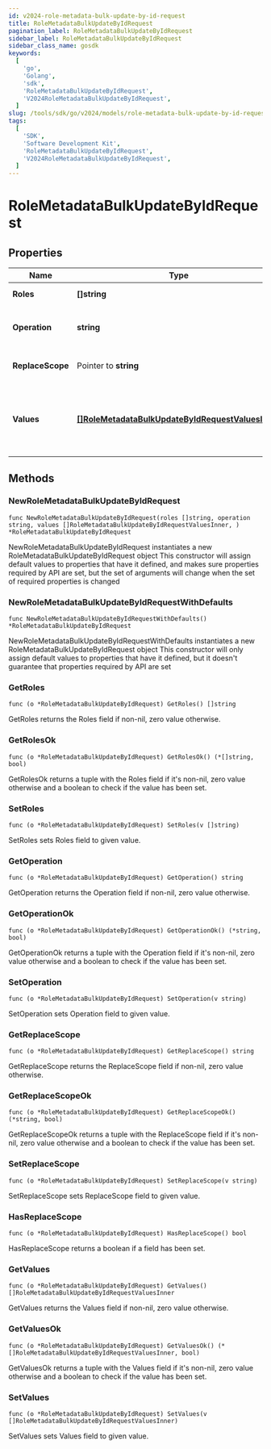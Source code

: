 ```yaml
---
id: v2024-role-metadata-bulk-update-by-id-request
title: RoleMetadataBulkUpdateByIdRequest
pagination_label: RoleMetadataBulkUpdateByIdRequest
sidebar_label: RoleMetadataBulkUpdateByIdRequest
sidebar_class_name: gosdk
keywords:
  [
    'go',
    'Golang',
    'sdk',
    'RoleMetadataBulkUpdateByIdRequest',
    'V2024RoleMetadataBulkUpdateByIdRequest',
  ]
slug: /tools/sdk/go/v2024/models/role-metadata-bulk-update-by-id-request
tags:
  [
    'SDK',
    'Software Development Kit',
    'RoleMetadataBulkUpdateByIdRequest',
    'V2024RoleMetadataBulkUpdateByIdRequest',
  ]
---
```


# RoleMetadataBulkUpdateByIdRequest

## Properties

| Name | Type | Description | Notes |
| --- | --- | --- | --- |
| **Roles** | **[]string** | Roles' Id to be updated |
| **Operation** | **string** | The operation to be performed |
| **ReplaceScope** | Pointer to **string** | The choice of update scope. | [optional] |
| **Values** | [**[]RoleMetadataBulkUpdateByIdRequestValuesInner**](role-metadata-bulk-update-by-id-request-values-inner) | The metadata to be updated, including attribute key and value. |

## Methods

### NewRoleMetadataBulkUpdateByIdRequest

`func NewRoleMetadataBulkUpdateByIdRequest(roles []string, operation string, values []RoleMetadataBulkUpdateByIdRequestValuesInner, ) *RoleMetadataBulkUpdateByIdRequest`

NewRoleMetadataBulkUpdateByIdRequest instantiates a new RoleMetadataBulkUpdateByIdRequest object This constructor will assign default values to properties that have it defined, and makes sure properties required by API are set, but the set of arguments will change when the set of required properties is changed

### NewRoleMetadataBulkUpdateByIdRequestWithDefaults

`func NewRoleMetadataBulkUpdateByIdRequestWithDefaults() *RoleMetadataBulkUpdateByIdRequest`

NewRoleMetadataBulkUpdateByIdRequestWithDefaults instantiates a new RoleMetadataBulkUpdateByIdRequest object This constructor will only assign default values to properties that have it defined, but it doesn't guarantee that properties required by API are set

### GetRoles

`func (o *RoleMetadataBulkUpdateByIdRequest) GetRoles() []string`

GetRoles returns the Roles field if non-nil, zero value otherwise.

### GetRolesOk

`func (o *RoleMetadataBulkUpdateByIdRequest) GetRolesOk() (*[]string, bool)`

GetRolesOk returns a tuple with the Roles field if it's non-nil, zero value otherwise and a boolean to check if the value has been set.

### SetRoles

`func (o *RoleMetadataBulkUpdateByIdRequest) SetRoles(v []string)`

SetRoles sets Roles field to given value.

### GetOperation

`func (o *RoleMetadataBulkUpdateByIdRequest) GetOperation() string`

GetOperation returns the Operation field if non-nil, zero value otherwise.

### GetOperationOk

`func (o *RoleMetadataBulkUpdateByIdRequest) GetOperationOk() (*string, bool)`

GetOperationOk returns a tuple with the Operation field if it's non-nil, zero value otherwise and a boolean to check if the value has been set.

### SetOperation

`func (o *RoleMetadataBulkUpdateByIdRequest) SetOperation(v string)`

SetOperation sets Operation field to given value.

### GetReplaceScope

`func (o *RoleMetadataBulkUpdateByIdRequest) GetReplaceScope() string`

GetReplaceScope returns the ReplaceScope field if non-nil, zero value otherwise.

### GetReplaceScopeOk

`func (o *RoleMetadataBulkUpdateByIdRequest) GetReplaceScopeOk() (*string, bool)`

GetReplaceScopeOk returns a tuple with the ReplaceScope field if it's non-nil, zero value otherwise and a boolean to check if the value has been set.

### SetReplaceScope

`func (o *RoleMetadataBulkUpdateByIdRequest) SetReplaceScope(v string)`

SetReplaceScope sets ReplaceScope field to given value.

### HasReplaceScope

`func (o *RoleMetadataBulkUpdateByIdRequest) HasReplaceScope() bool`

HasReplaceScope returns a boolean if a field has been set.

### GetValues

`func (o *RoleMetadataBulkUpdateByIdRequest) GetValues() []RoleMetadataBulkUpdateByIdRequestValuesInner`

GetValues returns the Values field if non-nil, zero value otherwise.

### GetValuesOk

`func (o *RoleMetadataBulkUpdateByIdRequest) GetValuesOk() (*[]RoleMetadataBulkUpdateByIdRequestValuesInner, bool)`

GetValuesOk returns a tuple with the Values field if it's non-nil, zero value otherwise and a boolean to check if the value has been set.

### SetValues

`func (o *RoleMetadataBulkUpdateByIdRequest) SetValues(v []RoleMetadataBulkUpdateByIdRequestValuesInner)`

SetValues sets Values field to given value.
